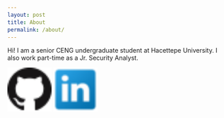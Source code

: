 ```yaml
---
layout: post
title: About
permalink: /about/
---
```


Hi! I am a senior CENG undergraduate student at Hacettepe University.
I also work part-time as a Jr. Security Analyst.

<p float="left">
      <a href="https://github.com/panicwithme"><img src="/img/GitHub-32px.png" width="100"></a>
      <a href="https://www.linkedin.com/fatmacigdemtosun"><img src="/img/LinkedIn-32px.png" width="100"></a>
</p>

